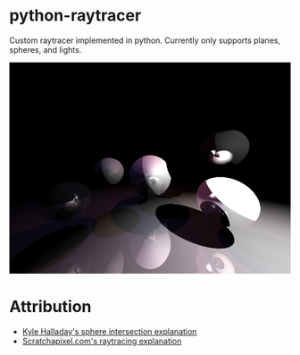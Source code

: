 # python-raytracer
Custom raytracer implemented in python. Currently only supports
planes, spheres, and lights.

![Example render](render.png)

# Attribution

- [Kyle Halladay's sphere intersection explanation](http://kylehalladay.com/blog/tutorial/math/2013/12/24/Ray-Sphere-Intersection.html)
- [Scratchapixel.com's raytracing explanation](https://www.scratchapixel.com/lessons/3d-basic-rendering/introduction-to-ray-tracing/how-does-it-work)
